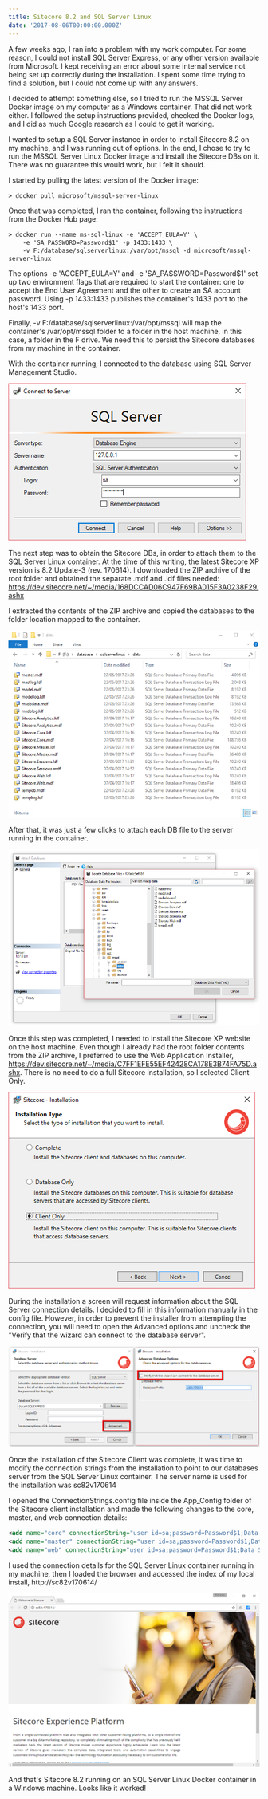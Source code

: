 ```yaml
---
title: Sitecore 8.2 and SQL Server Linux
date: '2017-08-06T00:00:00.000Z'
---
```


A few weeks ago, I ran into a problem with my work computer. For some reason, I could not install SQL Server Express, or any other version available from Microsoft. I kept receiving an error about some internal service not being set up correctly during the installation. I spent some time trying to find a solution, but I could not come up with any answers.

I decided to attempt something else, so I tried to run the MSSQL Server Docker image on my computer as a Windows container. That did not work either. I followed the setup instructions provided, checked the Docker logs, and I did as much Google research as I could to get it working.

<!--more-->

I wanted to setup a SQL Server instance in order to install Sitecore 8.2 on my machine, and I was running out of options. In the end, I chose to try to run the MSSQL Server Linux Docker image and install the Sitecore DBs on it. There was no guarantee this would work, but I felt it should.

I started by pulling the latest version of the Docker image:

```shell
> docker pull microsoft/mssql-server-linux
```

Once that was completed, I ran the container, following the instructions from the Docker Hub page:

```shell
> docker run --name ms-sql-linux -e 'ACCEPT_EULA=Y' \
    -e 'SA_PASSWORD=Password$1' -p 1433:1433 \
    -v F:/database/sqlserverlinux:/var/opt/mssql -d microsoft/mssql-server-linux
```

The options -e 'ACCEPT_EULA=Y' and -e 'SA_PASSWORD=Password$1' set up two environment flags that are required to start the container: one to accept the End User Agreement and the other to create an SA account password.  Using -p 1433:1433 publishes the container's 1433 port to the host's 1433 port.

Finally, -v F:/database/sqlserverlinux:/var/opt/mssql will map the container's /var/opt/mssql folder to a folder in the host machine, in this case, a folder in the F drive. We need this to persist the Sitecore databases from my machine in the container.

With the container running, I connected to the database using SQL Server Management Studio.

![SQL Server Management Studio login screen](./ssms.png)

The next step was to obtain the Sitecore DBs, in order to attach them to the SQL Server Linux container. At the time of this writing, the latest Sitecore XP version is 8.2 Update-3 (rev. 170614). I downloaded the ZIP archive of the root folder and obtained the separate .mdf and .ldf files needed: <a href="https://dev.sitecore.net/~/media/168DCCAD06C947F69BA015F3A0238F29.ashx" alt="Sitecore 8.2 download link">https://dev.sitecore.net/~/media/168DCCAD06C947F69BA015F3A0238F29.ashx</a>

I extracted the contents of the ZIP archive and copied the databases to the folder location mapped to the container.

![Folder Explorer](./folder.png)

After that, it was just a few clicks to attach each DB file to the server running in the container.

![Attach Database dialog](./attach-db.png)

Once this step was completed, I needed to install the Sitecore XP website on the host machine. Even though I already had the root folder contents from the ZIP archive, I preferred to use the Web Application Installer, <a href="https://dev.sitecore.net/~/media/C7FF1EFE55EF42428CA178E3B74FA75D.ashx" alt="Sitecore Web Application Installer download link">https://dev.sitecore.net/~/media/C7FF1EFE55EF42428CA178E3B74FA75D.ashx</a>. There is no need to do a full Sitecore installation, so I selected Client Only.

![Sitecore Installation Type dialog](./client-install.png)

During the installation a screen will request information about the SQL Server connection details. I decided to fill in this information manually in the config file. However, in order to prevent the installer from attempting the connection, you will need to open the Advanced options and uncheck the "Verify that the wizard can connect to the database server".

![Sitecore Database Server dialog](./database-install.png)

Once the installation of the Sitecore Client was complete, it was time to modify the connection strings from the installation to point to our databases server from the SQL Server Linux container. The server name is used for the installation was sc82v170614

I opened the ConnectionStrings.config file inside the App_Config folder of the Sitecore client installation and made the following changes to the core, master, and web connection details:

```xml
<add name="core" connectionString="user id=sa;password=Password$1;Data Source=127.0.0.1;Database=Sitecore_Core"/>
<add name="master" connectionString="user id=sa;password=Password$1;Data Source=127.0.0.1;Database=Sitecore_Master"/>
<add name="web" connectionString="user id=sa;password=Password$1;Data Source=127.0.0.1;Database=Sitecore_Web"/>
```

I used the connection details for the SQL Server Linux container running in my machine, then I loaded the browser and accessed the index of my local install, http://sc82v170614/

![Sitecore local install start page](./browser.png)

And that's Sitecore 8.2 running on an SQL Server Linux Docker container in a Windows machine. Looks like it worked!
